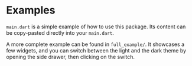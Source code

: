 # Examples

`main.dart` is a simple example of how to use this package. Its content can
be copy-pasted directly into your `main.dart`.

A more complete example can be found in `full_example/`. It showcases a few
widgets, and you can switch between the light and the dark theme by opening the
side drawer, then clicking on the switch.
